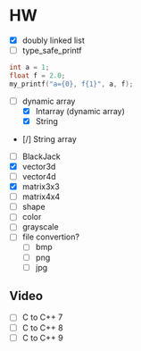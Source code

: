 # HW

- [x] doubly linked list
- [ ] type_safe_printf

```c
int a = 1;
float f = 2.0;
my_printf("a={0}, f{1}", a, f);
```

- [ ] dynamic array
  - [x] Intarray (dynamic array)
  - [x] String
- [/] String array
- [ ] BlackJack
- [x] vector3d
- [ ] vector4d
- [x] matrix3x3
- [ ] matrix4x4
- [ ] shape
- [ ] color
- [ ] grayscale
- [ ] file convertion?
  - [ ] bmp
  - [ ] png
  - [ ] jpg

## Video

- [ ] C to C++ 7
- [ ] C to C++ 8
- [ ] C to C++ 9
